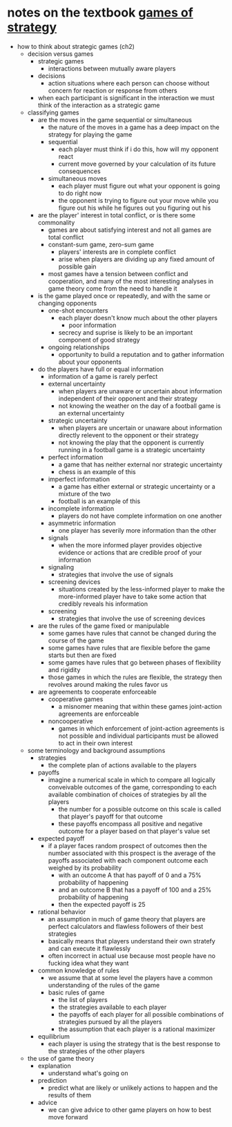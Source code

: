 # notes on the textbook [games of strategy](https://www.amazon.com/Games-Strategy-Third-Avinash-Dixit/dp/0393931129/)

* how to think about strategic games (ch2)
  * decision versus games
    * strategic games
      * interactions between mutually aware players 
    * decisions
      * action situations where each person can choose without concern for reaction or response from others 
    * when each participant is significant in the interaction we must think of the interaction as a strategic game
  * classifying games
    * are the moves in the game sequential or simultaneous
      * the nature of the moves in a game has a deep impact on the strategy for playing the game
      * sequential
        * each player must think if i do this, how will my opponent react
        * current move governed by your calculation of its future consequences
      * simultaneous moves
        * each player must figure out what your opponent is going to do right now
        * the opponent is trying to figure out your move while you figure out his while he figures out you figuring out his
    * are the player' interest in total conflict, or is there some commonality
      * games are about satisfying interest and not all games are total conflict
      * constant-sum game, zero-sum game
        * players' interests are in complete conflict 
        * arise when players are dividing up any fixed amount of possible gain
      * most games have a tension between conflict and cooperation, and many of the most interesting analyses in game theory come from the need to handle it
    * is the game played once or repeatedly, and with the same or changing opponents
      * one-shot encounters
        * each player doesn't know much about the other players
          * poor information
        * secrecy and suprise is likely to be an important component of good strategy
      * ongoing relationships
        * opportunity to build a reputation and to gather information about your opponents
    * do the players have full or equal information
      * information of a game is rarely perfect
      * external uncertainty
        * when players are unaware or uncertain about information independent of their opponent and their strategy
        * not knowing the weather on the day of a football game is an external uncertainty
      * strategic uncertainty
        * when players are uncertain or unaware about information directly relevent to the opponent or their strategy
        * not knowing the play that the opponent is currently running in a football game is a strategic uncertainty 
      * perfect information
        * a game that has neither external nor strategic uncertainty 
        * chess is an example of this
      * imperfect information
        * a game has either external or strategic uncertainty or a mixture of the two
        * football is an example of this
      * incomplete information
        * players do not have complete information on one another
      * asymmetric information
        * one player has severily more information than the other
      * signals
        * when the more informed player provides objective evidence or actions that are credible proof of your information
      * signaling
        * strategies that involve the use of signals
      * screening devices
        * situations created by the less-informed player to make the more-informed player have to take some action that credibly reveals his information
      * screening
        * strategies that involve the use of screening devices
    * are the rules of the game fixed or manipulable
      * some games have rules that cannot be changed during the course of the game
      * some games have rules that are flexible before the game starts but then are fixed
      * some games have rules that go between phases of flexibility and rigidity 
      * those games in which the rules are flexible, the strategy then revolves around making the rules favor us
    * are agreements to cooperate enforceable
      * cooperative games
        * a misnomer meaning that within these games joint-action agreements are enforceable
      * noncooperative
        * games in which enforcement of joint-action agreements is not possible and individual participants must be allowed to act in their own interest
  * some terminology and background assumptions
    * strategies
      * the complete plan of actions available to the players
    * payoffs
      * imagine a numerical scale in which to compare all logically conveivable outcomes of the game, corresponding to each available combination of choices of strategies by all the players 
        * the number for a possible outcome on this scale is called that player's payoff for that outcome
        * these payoffs encompass all positive and negative outcome for a player based on that player's value set
    * expected payoff
      * if a player faces random prospect of outcomes then the number associated with this prospect is the average of the payoffs associated with each component outcome each weighed by its probability
        * with an outcome A that has payoff of 0 and a 75% probability of happening
        * and an outcome B that has a payoff of 100 and a 25% probability of happening
        * then the expected payoff is 25
    * rational behavior
      * an assumption in much of game theory that players are perfect calculators and flawless followers of their best strategies
      * basically means that players understand their own stratefy and can execute it flawlessly
      * often incorrect in actual use because most people have no fucking idea what they want
    * common knowledge of rules
      * we assume that at some level the players have a common understanding of the rules of the game
      * basic rules of game
        * the list of players
        * the strategies available to each player
        * the payoffs of each player for all possible combinations of strategies pursued by all the players
        * the assumption that each player is a rational maximizer
    * equilibrium
      * each player is using the strategy that is the best response to the strategies of the other players
  * the use of game theory
    * explanation
      * understand what's going on
    * prediction
      * predict what are likely or unlikely actions to happen and the results of them
    * advice
      * we can give advice to other game players on how to best move forward
      
        
        
        
        
        
        
        
        
